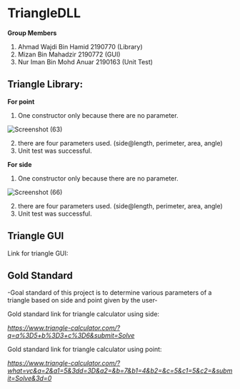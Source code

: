 
# TriangleDLL

**Group Members**
1. Ahmad Wajdi Bin Hamid 2190770 (Library)
2. Mizan Bin Mahadzir 2190772 (GUI)
3. Nur Iman Bin Mohd Anuar 2190163 (Unit Test)

## Triangle Library:

**For point**
1. One constructor only because there are no parameter.

![Screenshot (63)](https://user-images.githubusercontent.com/116859764/216878351-006478a6-ed7b-4e80-939c-4100a25f4d70.png)

2. there are four parameters used. (side@length, perimeter, area, angle)
3. Unit test was successful.

**For side**
1. One constructor only because there are no parameter.

![Screenshot (66)](https://user-images.githubusercontent.com/116859764/216879530-3585bdcd-85b9-4352-9aa3-2f58de74e94b.png)

2. there are four parameters used. (side@length, perimeter, area, angle)
3. Unit test was successful.

## Triangle GUI

Link for triangle GUI:



## Gold Standard

-Goal standard of this project is to determine various parameters of a triangle based on side and point given by the user-

Gold standard link for triangle calculator using side: 

*https://www.triangle-calculator.com/?q=a%3D5+b%3D3+c%3D6&submit=Solve*

Gold standard link for triangle calculator using point: 

*https://www.triangle-calculator.com/?what=vc&a=2&a1=5&3dd=3D&a2=&b=7&b1=4&b2=&c=5&c1=5&c2=&submit=Solve&3d=0*






